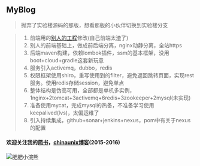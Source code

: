 ## MyBlog

> 抛弃了实验楼源码的那版，想看那版的小伙伴切换到实验楼分支

> 1. 前端用的[别人的工程](https://github.com/jameszbl/fs-blog)修改(自己前端太渣了)
> 2. 别人的前端基础上，做成前后端分离，nginx动静分离，全站https
> 3. 后端maven构建，依赖lombok插件，ssm的基本框架，没用boot+cloud+gradle这套新玩意
> 4. 服务引入activemq，dubbo，redis
> 5. 权限框架使用shiro，重写使用到的filter，避免返回跳转页面，实现rest服务。使用redis存储session，避免单点
> 6. 整体结构是伪高可用，全部都是单机多实例，1nginx+2tomcat+3activemq+6redis+3zookeeper+2mysql(未实现)
> 7. 准备使用mycat，完成mysql的热备，不准备学习使用keepalived(lvs)，太偏运维了
> 8. 引入持续集成，github+sonar+jenkins+nexus，pom中有关于nexus的配置

#### 欢迎关注我的[简书](http://www.jianshu.com/u/4c0c1fda9313)，[chinaunix博客](http://blog.chinaunix.net/uid/30592332.html)(2015-2016)


![肥肥小浣熊](http://upload-images.jianshu.io/upload_images/7504966-312110be9245b60c.jpeg?imageMogr2/auto-orient/strip%7CimageView2/2/w/1240)
